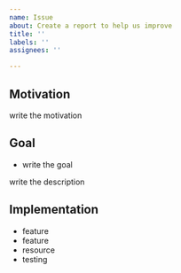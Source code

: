 ```yaml
---
name: Issue
about: Create a report to help us improve
title: ''
labels: ''
assignees: ''

---
```


## Motivation

write the motivation

## Goal
- write the goal

write the description

## Implementation
- feature
- feature
- resource
- testing
